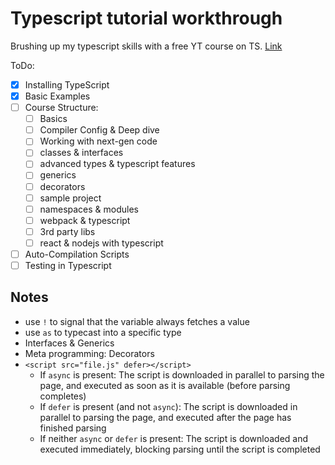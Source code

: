 # Typescript tutorial workthrough
Brushing up my typescript skills with a free YT course on TS. 
[Link](https://www.youtube.com/watch?v=BwuLxPH8IDs)

ToDo:
- [x] Installing TypeScript
- [x] Basic Examples
- [ ]  Course Structure:
    - [ ]  Basics
    - [ ]  Compiler Config & Deep dive
    - [ ]  Working with next-gen code
    - [ ]  classes & interfaces
    - [ ]  advanced types & typescript features
    - [ ]  generics
    - [ ]  decorators
    - [ ]  sample project
    - [ ]  namespaces & modules
    - [ ]  webpack & typescript
    - [ ]  3rd party libs
    - [ ]  react & nodejs with typescript
- [ ]  Auto-Compilation Scripts
- [ ]  Testing in Typescript

## Notes
- use `!` to signal that the variable always fetches a value
- use `as` to typecast into a specific type
- Interfaces & Generics
- Meta programming: Decorators
- `<script src="file.js" defer></script>`
    - If `async` is present: The script is downloaded in parallel to parsing the page, and executed as soon as it is available (before parsing completes)
    - If  `defer` is present (and not `async`): The script is downloaded in parallel to parsing the page, and executed after the page has finished parsing
    - If neither `async` or  `defer` is present: The script is downloaded and executed immediately, blocking parsing until the script is completed